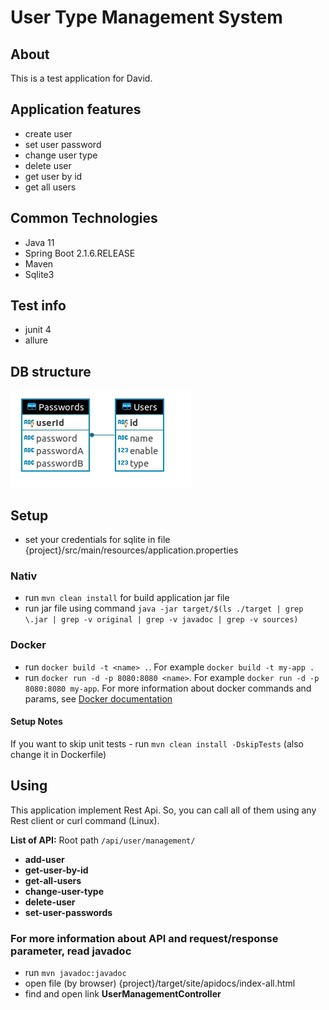 # User Type Management System

## About
This is a test application for David.

## Application features
* create user
* set user password
* change user type
* delete user
* get user by id
* get all users

## Common Technologies
* Java 11
* Spring Boot 2.1.6.RELEASE
* Maven
* Sqlite3

## Test info
* junit 4
* allure

## DB structure
![DB schema](./extended/db-relations.jpeg)


## Setup
* set your credentials for sqlite in file {project}/src/main/resources/application.properties
### Nativ
* run `mvn clean install` for build application jar file
* run jar file using command `java -jar target/$(ls ./target | grep \.jar | grep -v original | grep -v javadoc | grep -v sources)`
### Docker
* run `docker build -t <name> .`. For example `docker build -t my-app .`
* run `docker run -d -p 8080:8080 <name>`. For example `docker run -d -p 8080:8080 my-app`. For more information about docker commands and params, see [Docker documentation](https://docs.docker.com/engine/reference/run/)

#### Setup Notes
If you want to skip unit tests - run `mvn clean install -DskipTests` (also change it in Dockerfile)

## Using
This application implement Rest Api. So, you can call all of them using any Rest client or curl command (Linux).

**List of API:**
Root path `/api/user/management/`
* **add-user**
* **get-user-by-id**
* **get-all-users**
* **change-user-type**
* **delete-user**
* **set-user-passwords**

### For more information about API and request/response parameter, read javadoc
* run `mvn javadoc:javadoc`
* open file (by browser) {project}/target/site/apidocs/index-all.html
* find and open link **UserManagementController**
